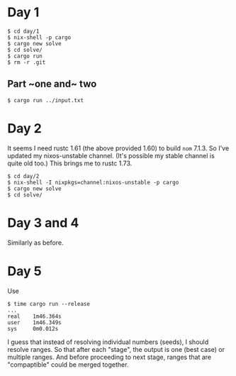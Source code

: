 # Day 1

```
$ cd day/1
$ nix-shell -p cargo
$ cargo new solve
$ cd solve/
$ cargo run
$ rm -r .git
```

## Part ~one and~ two

```
$ cargo run ../input.txt
```

# Day 2

It seems I need rustc 1.61 (the above provided 1.60) to build `nom` 7.1.3. So
I've updated my nixos-unstable channel. (It's possible my stable channel is
quite old too.) This brings me to rustc 1.73.

```
$ cd day/2
$ nix-shell -I nixpkgs=channel:nixos-unstable -p cargo
$ cargo new solve
$ cd solve/
```

# Day 3 and 4

Similarly as before.

# Day 5

Use

```
$ time cargo run --release
...
real    1m46.364s
user    1m46.349s
sys     0m0.012s
```

I guess that instead of resolving individual numbers (seeds), I should resolve
ranges. So that after each "stage", the output is one (best case) or multiple
ranges. And before proceeding to next stage, ranges that are "compaptible"
could be merged together.
